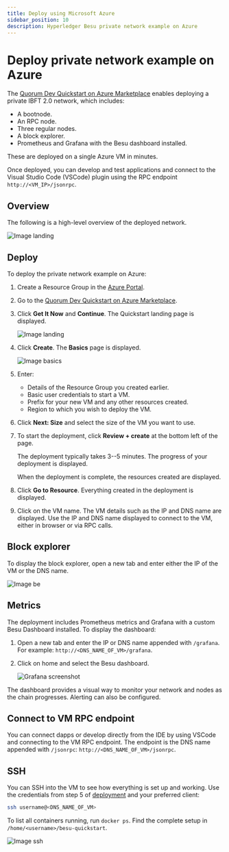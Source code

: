 ```yaml
---
title: Deploy using Microsoft Azure
sidebar_position: 10
description: Hyperledger Besu private network example on Azure
---
```


# Deploy private network example on Azure

The [Quorum Dev Quickstart on Azure Marketplace] enables deploying a private IBFT 2.0 network, which includes:

- A bootnode.
- An RPC node.
- Three regular nodes.
- A block explorer.
- Prometheus and Grafana with the Besu dashboard installed.

These are deployed on a single Azure VM in minutes.

Once deployed, you can develop and test applications and connect to the Visual Studio Code (VSCode) plugin using the RPC endpoint `http://<VM_IP>/jsonrpc`.

## Overview

The following is a high-level overview of the deployed network.

![Image landing](../../assets/images/sampleNetworks-poa.png)

## Deploy

To deploy the private network example on Azure:

1. Create a Resource Group in the [Azure Portal](https://portal.azure.com).

1. Go to the [Quorum Dev Quickstart on Azure Marketplace].

1. Click **Get It Now** and **Continue**. The Quickstart landing page is displayed.

   ![Image landing](../../assets/images/mp_0_landing.png)

1. Click **Create**. The **Basics** page is displayed.

   ![Image basics](../../assets/images/mp_1_basics.png)

1. Enter:

   - Details of the Resource Group you created earlier.
   - Basic user credentials to start a VM.
   - Prefix for your new VM and any other resources created.
   - Region to which you wish to deploy the VM.

1. Click **Next: Size** and select the size of the VM you want to use.

1. To start the deployment, click **Review + create** at the bottom left of the page.

   The deployment typically takes 3--5 minutes. The progress of your deployment is displayed.

   When the deployment is complete, the resources created are displayed.

1. Click **Go to Resource**. Everything created in the deployment is displayed.

1. Click on the VM name. The VM details such as the IP and DNS name are displayed. Use the IP and DNS name displayed to connect to the VM, either in browser or via RPC calls.

## Block explorer

To display the block explorer, open a new tab and enter either the IP of the VM or the DNS name.

![Image be](../../assets/images/mp_8_block_explorer.png)

## Metrics

The deployment includes Prometheus metrics and Grafana with a custom Besu Dashboard installed. To display the dashboard:

1. Open a new tab and enter the IP or DNS name appended with `/grafana`. For example: `http://<DNS_NAME_OF_VM>/grafana`.

1. Click on home and select the Besu dashboard.

   ![Grafana screenshot](../../assets/images/mp_9_grafana.png)

The dashboard provides a visual way to monitor your network and nodes as the chain progresses. Alerting can also be configured.

## Connect to VM RPC endpoint

You can connect dapps or develop directly from the IDE by using VSCode and connecting to the VM RPC endpoint. The endpoint is the DNS name appended with `/jsonrpc`: `http://<DNS_NAME_OF_VM>/jsonrpc`.

## SSH

You can SSH into the VM to see how everything is set up and working. Use the credentials from step 5 of [deployment](#deploy) and your preferred client:

```bash
ssh username@<DNS_NAME_OF_VM>
```

To list all containers running, run `docker ps`. Find the complete setup in `/home/<username>/besu-quickstart`.

![Image ssh](../../assets/images/mp_10_ssh.png)

[Quorum Dev Quickstart on Azure Marketplace]: https://azuremarketplace.microsoft.com/en-us/marketplace/apps/consensys.quorum-dev-quickstart
